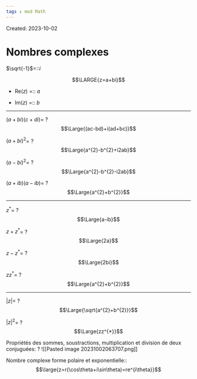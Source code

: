 ```yaml
---
tags : mod Math
---
```

Created: 2023-10-02

# Nombres complexes
$\sqrt{-1}$=::$i$
<!--SR:!2023-11-24,11,266-->

$$\LARGE{z=a+bi}$$
- Re($z$) =:: $a$
<!--SR:!2023-11-21,11,286-->
- Im($z$) =:: $b$
<!--SR:!2024-01-13,68,250-->

---
$(a+bi)(c+di)$=
?
$$\Large{(ac-bd)+i(ad+bc)}$$
<!--SR:!2023-11-17,4,246-->

$(a+bi)^{2}$=
?
$$\Large{a^{2}-b^{2}+i2ab}$$
<!--SR:!2023-11-16,3,250-->

$(a-bi)^{2}$=
?
$$\Large{a^{2}-b^{2}-i2ab}$$
<!--SR:!2023-11-16,3,250-->

$(a+ib)(a-ib)$=
?
$$\Large{a^{2}+b^{2}}$$
<!--SR:!2023-11-25,11,266-->

---

$z^{*}$=
?
$$\Large{a-ib}$$
<!--SR:!2023-11-16,3,271-->

$z+z^*$=
?
$$\Large{2a}$$

$z-z^{*}$=
?
$$\Large{2bi}$$
<!--SR:!2023-11-16,3,246-->

$zz^{*}$=
?
$$\Large{a^{2}+b^{2}}$$
<!--SR:!2023-11-18,5,210-->

---
$|z|$=
?
$$\Large{\sqrt{a^{2}+b^{2}}}$$
<!--SR:!2023-11-23,10,286-->

$|z|^{2}$=
?
$$\Large{zz^{*}}$$
<!--SR:!2023-11-22,8,246-->

Propriétés des sommes, soustractions, multiplication et division de deux conjuguées:
?
![[Pasted image 20231002063707.png]]
<!--SR:!2023-11-17,3,252-->

Nombre complexe forme polaire et exponentielle::$$\large{z=r(\cos\theta+i\sin\theta)=re^{i\theta}}$$
<!--SR:!2023-11-24,11,246-->
